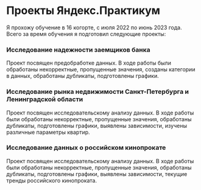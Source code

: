 # Проекты Яндекс.Практикум
Я прохожу обучение в 16 когорте, с июля 2022 по июнь 2023 года.
Всего за время обучения я подготовил следующие проекты:
### Исследование надежности заемщиков банка
Проект посвящен предобработке данных. В ходе работы были обработаны некорректные, пропущенные значения, созданы категории в данных, обработаны дубликаты, подготовлены графики.
### Исследование рынка недвижимости Санкт-Петербурга и Ленинградской области
Проект посвящен исследовательскому анализу данных. В ходе работы были обработаны некорректные, пропущенные значения, обработаны дубликаты, подготовлены графики, выявлены зависимости, изучены различные параметры квартир.
### Исследование данных о российском кинопрокате
Проект посвящен исследовательскому анализу данных. В ходе работы были обработаны некорректные, пропущенные значения, обработаны дубликаты, подготовлены графики, выявлены зависимости, текущие тренды российского кинопроката.
